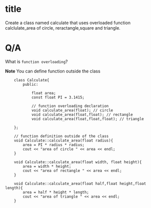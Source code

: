 # title

Create a class named calculate that uses overloaded function calclulate_area of circle,
reractangle,square and triangle.

# Q/A

What is `function overloading`?

**Note** You can define function outside the class

        class Calculate{
            public:

                float area;
                const float PI = 3.1415;

                // function overloading declaration
                void calculate_area(float); // circle
                void calculate_area(float,float); // rectangle
                void calculate_area(float,float,float); // triangle

        };

        // function definition outside of the class
        void Calculate::calculate_area(float radius){
            area = PI * radius * radius;
            cout << "area of circle " << area << endl;
        }

        void Calculate::calculate_area(float width, float height){
            area = width * height;
            cout << "area of rectangle " << area << endl;
        }

        void Calculate::calculate_area(float half,float height,float length){
            area = half * height * length;
            cout << "area of triangle " << area << endl;
        }